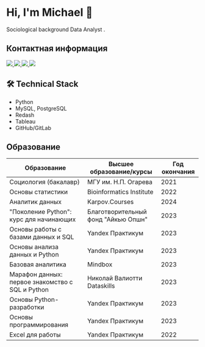 # Hi, I'm Michael 👋
Sociological background Data Analyst .

## Контактная информация
<p align='left'>
   <a href="https://t.me/Meursaul">
       <img src="https://img.shields.io/badge/Telegram-2CA5E0?style=for-the-badge&logo=telegram&logoColor=white"/>
   </a>
   <a href="mailto:podmarevmihalm@gmail.com">
       <img src="https://img.shields.io/badge/Email-D14836?style=for-the-badge&logo=gmail&logoColor=white"/>
   </a>
   <a href="https://github.com/shamee69">
       <img src="https://img.shields.io/badge/GitHub-181717?style=for-the-badge&logo=github&logoColor=white"/>
   </a>
   <a href="https://spb.hh.ru/resume/025aeeeeff0c4e290b0039ed1f4333564d3768">
       <img src="https://img.shields.io/badge/HeadHunter-990000?style=for-the-badge&logo=hh&logoColor=white"/>
   </a>
</p>

## 🛠 Technical Stack
*   Python
*   MySQL, PostgreSQL
*   Redash
*   Tableau
*   GitHub/GitLab

  ## Образование

| Образование | Высшее образование/курсы | Год окончания |
|-------------|---------------------------|---------------|
| Социология (бакалавр) | МГУ им. Н.П. Огарева | 2021 |
| Основы статистики | Bioinformatics Institute | 2022 |
| Аналитик данных | Karpov.Courses | 2024 |
| "Поколение Python": курс для начинающих | Благотворительный фонд "Айкью Опшн" | 2023 |
| Основы работы с базами данных и SQL | Yandex Практикум | 2023 |
| Основы анализа данных и Python | Yandex Практикум | 2023 |
| Базовая аналитика | Mindbox | 2023 |
| Марафон данных: первое знакомство с SQL и Python | Николай Валиотти Dataskills | 2023 |
| Основы Python-разработки | Yandex Практикум | 2023 |
| Основы программирования | Yandex Практикум | 2023 |
| Excel для работы | Yandex Практикум | 2022 |


   </a>
</div>
